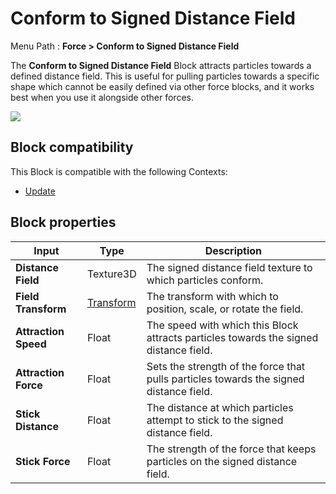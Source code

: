 # Conform to Signed Distance Field

Menu Path : **Force > Conform to Signed Distance Field**

The **Conform to Signed Distance Field** Block attracts particles towards a defined distance field. This is useful for pulling particles towards a specific shape which cannot be easily defined via other force blocks, and it works best when you use it alongside other forces.

![](Images/Block-ConformToSDFExample.gif)

## Block compatibility

This Block is compatible with the following Contexts:

- [Update](Context-Update.md)

## Block properties

| **Input**            | **Type**                       | **Description**                                              |
| -------------------- | ------------------------------ | ------------------------------------------------------------ |
| **Distance Field**   | Texture3D                      | The signed distance field texture to which particles conform. |
| **Field Transform**  | [Transform](Type-Transform.md) | The transform with which to position, scale, or rotate the field. |
| **Attraction Speed** | Float                          | The speed with which this Block attracts particles towards the signed distance field. |
| **Attraction Force** | Float                          | Sets the strength of the force that pulls particles towards the signed distance field. |
| **Stick Distance**   | Float                          | The distance at which particles attempt to stick to the signed distance field. |
| **Stick Force**      | Float                          | The strength of the force that keeps particles on the signed distance field. |